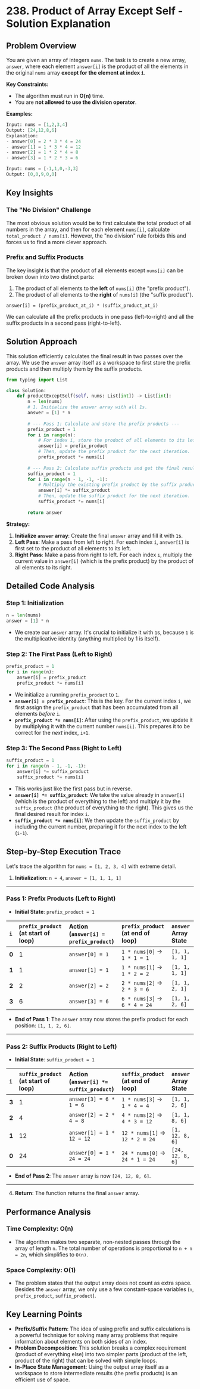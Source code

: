 # 238\. Product of Array Except Self - Solution Explanation

## Problem Overview

You are given an array of integers `nums`. The task is to create a new array, `answer`, where each element `answer[i]` is the product of all the elements in the original `nums` array **except for the element at index `i`**.

**Key Constraints:**

  - The algorithm must run in **O(n)** time.
  - You are **not allowed to use the division operator**.

**Examples:**

```python
Input: nums = [1,2,3,4]
Output: [24,12,8,6]
Explanation:
- answer[0] = 2 * 3 * 4 = 24
- answer[1] = 1 * 3 * 4 = 12
- answer[2] = 1 * 2 * 4 = 8
- answer[3] = 1 * 2 * 3 = 6

Input: nums = [-1,1,0,-3,3]
Output: [0,0,9,0,0]
```

## Key Insights

### The "No Division" Challenge

The most obvious solution would be to first calculate the total product of all numbers in the array, and then for each element `nums[i]`, calculate `total_product / nums[i]`. However, the "no division" rule forbids this and forces us to find a more clever approach.

### Prefix and Suffix Products

The key insight is that the product of all elements except `nums[i]` can be broken down into two distinct parts:

1.  The product of all elements to the **left** of `nums[i]` (the "prefix product").
2.  The product of all elements to the **right** of `nums[i]` (the "suffix product").

`answer[i] = (prefix_product_at_i) * (suffix_product_at_i)`

We can calculate all the prefix products in one pass (left-to-right) and all the suffix products in a second pass (right-to-left).

## Solution Approach

This solution efficiently calculates the final result in two passes over the array. We use the `answer` array itself as a workspace to first store the prefix products and then multiply them by the suffix products.

```python
from typing import List

class Solution:
    def productExceptSelf(self, nums: List[int]) -> List[int]:
        n = len(nums)
        # 1. Initialize the answer array with all 1s.
        answer = [1] * n
        
        # --- Pass 1: Calculate and store the prefix products ---
        prefix_product = 1
        for i in range(n):
            # For index i, store the product of all elements to its left.
            answer[i] = prefix_product
            # Then, update the prefix product for the next iteration.
            prefix_product *= nums[i]
            
        # --- Pass 2: Calculate suffix products and get the final result ---
        suffix_product = 1
        for i in range(n - 1, -1, -1):
            # Multiply the existing prefix product by the suffix product.
            answer[i] *= suffix_product
            # Then, update the suffix product for the next iteration.
            suffix_product *= nums[i]
            
        return answer
```

**Strategy:**

1.  **Initialize `answer` array**: Create the final `answer` array and fill it with `1`s.
2.  **Left Pass**: Make a pass from left to right. For each index `i`, `answer[i]` is first set to the product of all elements to its left.
3.  **Right Pass**: Make a pass from right to left. For each index `i`, multiply the current value in `answer[i]` (which is the prefix product) by the product of all elements to its right.

## Detailed Code Analysis

### Step 1: Initialization

```python
n = len(nums)
answer = [1] * n
```

  - We create our `answer` array. It's crucial to initialize it with `1`s, because `1` is the multiplicative identity (anything multiplied by 1 is itself).

### Step 2: The First Pass (Left to Right)

```python
prefix_product = 1
for i in range(n):
    answer[i] = prefix_product
    prefix_product *= nums[i]
```

  - We initialize a running `prefix_product` to `1`.
  - **`answer[i] = prefix_product`**: This is the key. For the current index `i`, we first assign the `prefix_product` that has been accumulated from all elements *before* `i`.
  - **`prefix_product *= nums[i]`**: After using the `prefix_product`, we update it by multiplying it with the current number `nums[i]`. This prepares it to be correct for the *next* index, `i+1`.

### Step 3: The Second Pass (Right to Left)

```python
suffix_product = 1
for i in range(n - 1, -1, -1):
    answer[i] *= suffix_product
    suffix_product *= nums[i]
```

  - This works just like the first pass but in reverse.
  - **`answer[i] *= suffix_product`**: We take the value already in `answer[i]` (which is the product of everything to the left) and multiply it by the `suffix_product` (the product of everything to the right). This gives us the final desired result for index `i`.
  - **`suffix_product *= nums[i]`**: We then update the `suffix_product` by including the current number, preparing it for the next index to the left (`i-1`).

## Step-by-Step Execution Trace

Let's trace the algorithm for `nums = [1, 2, 3, 4]` with extreme detail.

1.  **Initialization**: `n = 4`, `answer = [1, 1, 1, 1]`

-----

### **Pass 1: Prefix Products (Left to Right)**

  - **Initial State**: `prefix_product = 1`

| `i` | `prefix_product` (at start of loop) | Action (`answer[i] = prefix_product`) | `prefix_product` (at end of loop) | `answer` Array State |
| :-- | :--- | :--- | :--- | :--- |
| **0** | 1 | `answer[0] = 1` | `1 * nums[0]` -\> `1 * 1 = 1` | `[1, 1, 1, 1]` |
| **1** | 1 | `answer[1] = 1` | `1 * nums[1]` -\> `1 * 2 = 2` | `[1, 1, 1, 1]` |
| **2** | 2 | `answer[2] = 2` | `2 * nums[2]` -\> `2 * 3 = 6` | `[1, 1, 2, 1]` |
| **3** | 6 | `answer[3] = 6` | `6 * nums[3]` -\> `6 * 4 = 24`| `[1, 1, 2, 6]` |

  - **End of Pass 1**: The `answer` array now stores the prefix product for each position: `[1, 1, 2, 6]`.

-----

### **Pass 2: Suffix Products (Right to Left)**

  - **Initial State**: `suffix_product = 1`

| `i` | `suffix_product` (at start of loop) | Action (`answer[i] *= suffix_product`) | `suffix_product` (at end of loop) | `answer` Array State |
| :-- | :--- | :--- | :--- | :--- |
| **3** | 1 | `answer[3] = 6 * 1 = 6` | `1 * nums[3]` -\> `1 * 4 = 4` | `[1, 1, 2, 6]` |
| **2** | 4 | `answer[2] = 2 * 4 = 8` | `4 * nums[2]` -\> `4 * 3 = 12` | `[1, 1, 8, 6]` |
| **1** | 12| `answer[1] = 1 * 12 = 12`| `12 * nums[1]` -\> `12 * 2 = 24`| `[1, 12, 8, 6]` |
| **0** | 24| `answer[0] = 1 * 24 = 24`| `24 * nums[0]` -\> `24 * 1 = 24`| `[24, 12, 8, 6]` |

  - **End of Pass 2**: The `answer` array is now `[24, 12, 8, 6]`.

-----

4.  **Return**: The function returns the final `answer` array.

## Performance Analysis

### Time Complexity: O(n)

  - The algorithm makes two separate, non-nested passes through the array of length `n`. The total number of operations is proportional to `n + n = 2n`, which simplifies to `O(n)`.

### Space Complexity: O(1)

  - The problem states that the output array does not count as extra space. Besides the `answer` array, we only use a few constant-space variables (`n`, `prefix_product`, `suffix_product`).

## Key Learning Points

  - **Prefix/Suffix Pattern**: The idea of using prefix and suffix calculations is a powerful technique for solving many array problems that require information about elements on both sides of an index.
  - **Problem Decomposition**: This solution breaks a complex requirement (product of everything else) into two simpler parts (product of the left, product of the right) that can be solved with simple loops.
  - **In-Place State Management**: Using the output array itself as a workspace to store intermediate results (the prefix products) is an efficient use of space.